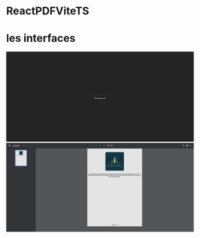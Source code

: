 # ReactPDFViteTS
<h1>les interfaces</h1>
<img src="./Image/testpdf/index.png" />
<img src="./Image/testpdf/download.png" />
